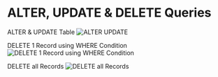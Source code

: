# ALTER, UPDATE & DELETE Queries

ALTER & UPDATE Table
![ALTER   UPDATE](https://user-images.githubusercontent.com/81376428/128525618-5dccea25-da2e-48a4-9d7d-247c23e3f65f.png)

DELETE 1 Record using WHERE Condition
![DELETE 1 Record using WHERE Condition](https://user-images.githubusercontent.com/81376428/128525687-70c96d5b-4fcb-44dd-ac01-5396a7ed7db8.png)

DELETE all Records
![DELETE all Records](https://user-images.githubusercontent.com/81376428/128525734-821fd387-ed11-4c3b-a9b5-84bfefc69224.png)




